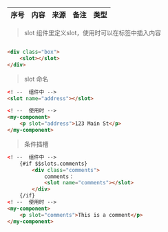 | 序号  | 内容                                                                                                                                             | 来源       | 备注                                                                                                                                                                       | 类型      |
|:---:|:-------------------|:---------|:-----------------------------------|:--------|



















> slot 组件里定义slot，使用时可以在标签中插入内容
```html

<div class="box">
	<slot></slot>
</div>
```

> slot 命名
```html
<! --  组件中 -->
<slot name="address"></slot>

<! --  使用时 -->
<my-component>
    <p slot="address">123 Main St</p>
</my-component>
```

> 条件插槽
```html
<! --  组件中 -->
	{#if $$slots.comments}
        <div class="comments">
            comments：
            <slot name="comments"></slot>
        </div>
    {/if}
<! --  使用时 -->
<my-component>
    <p slot="comments">This is a comment</p>
</my-component>
```